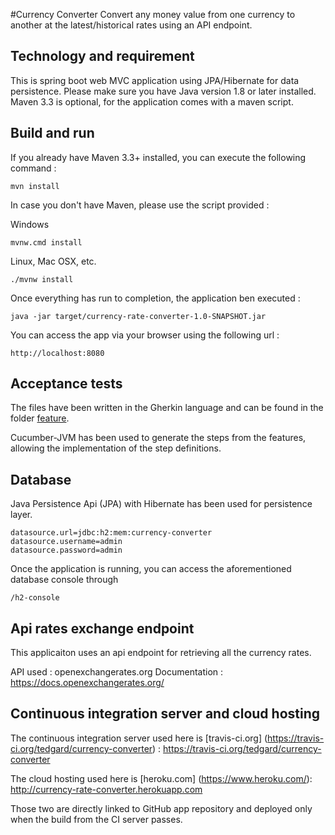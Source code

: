 #Currency Converter
Convert any money value from one currency to another at the latest/historical rates using an API endpoint.

## Technology and requirement
This is spring boot web MVC application using JPA/Hibernate for data persistence.
Please make sure you have Java version 1.8 or later installed. Maven 3.3 is optional, for the application comes with a maven script. 

## Build and run
If you already have Maven 3.3+ installed, you can execute the following command : 
```
mvn install 
```

In case you don't have Maven, please use the script provided :

Windows 
```
mvnw.cmd install 
```

Linux, Mac OSX, etc.
```
./mvnw install 
```

Once everything has run to completion, the application ben executed :
```
java -jar target/currency-rate-converter-1.0-SNAPSHOT.jar 
```

You can access the app via your browser using the following url :
```
http://localhost:8080 
```


## Acceptance tests
The files have been written in the Gherkin language and can be found in the folder [feature](src/main/resources). 

Cucumber-JVM has been used to generate the steps from the features, allowing the implementation of the step definitions.

## Database 
Java Persistence Api (JPA) with Hibernate has been used for persistence layer. 

```
datasource.url=jdbc:h2:mem:currency-converter
datasource.username=admin
datasource.password=admin
```

Once the application is running, you can access the aforementioned database console through
```
/h2-console
```

## Api rates exchange endpoint
This applicaiton uses an api endpoint for retrieving all the currency rates.

API used : openexchangerates.org
Documentation : https://docs.openexchangerates.org/


## Continuous integration server and cloud hosting
The continuous integration server used here is [travis-ci.org] (https://travis-ci.org/tedgard/currency-converter) : https://travis-ci.org/tedgard/currency-converter

The cloud hosting used here is [heroku.com] (https://www.heroku.com/): http://currency-rate-converter.herokuapp.com

Those two are directly linked to GitHub app repository and deployed only when the build from the CI server passes. 

